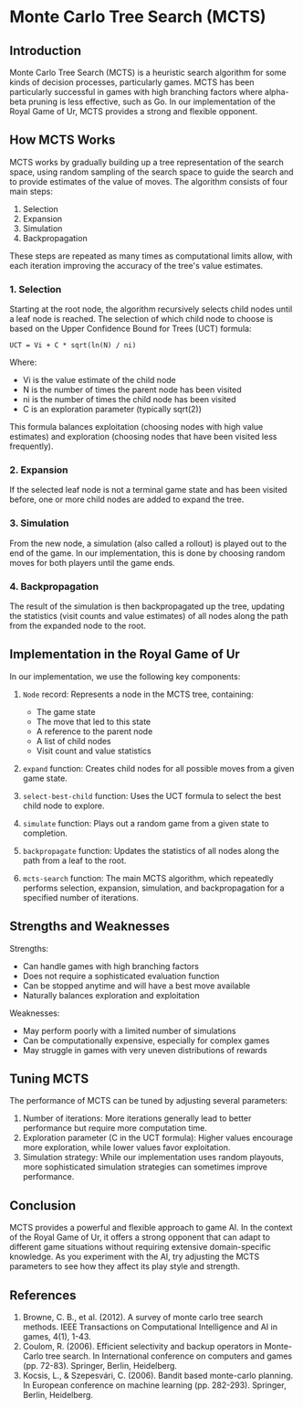 # Monte Carlo Tree Search (MCTS)

## Introduction

Monte Carlo Tree Search (MCTS) is a heuristic search algorithm for some kinds of decision processes, particularly games. MCTS has been particularly successful in games with high branching factors where alpha-beta pruning is less effective, such as Go. In our implementation of the Royal Game of Ur, MCTS provides a strong and flexible opponent.

## How MCTS Works

MCTS works by gradually building up a tree representation of the search space, using random sampling of the search space to guide the search and to provide estimates of the value of moves. The algorithm consists of four main steps:

1. Selection
2. Expansion
3. Simulation
4. Backpropagation

These steps are repeated as many times as computational limits allow, with each iteration improving the accuracy of the tree's value estimates.

### 1. Selection

Starting at the root node, the algorithm recursively selects child nodes until a leaf node is reached. The selection of which child node to choose is based on the Upper Confidence Bound for Trees (UCT) formula:

```
UCT = Vi + C * sqrt(ln(N) / ni)
```

Where:
- Vi is the value estimate of the child node
- N is the number of times the parent node has been visited
- ni is the number of times the child node has been visited
- C is an exploration parameter (typically sqrt(2))

This formula balances exploitation (choosing nodes with high value estimates) and exploration (choosing nodes that have been visited less frequently).

### 2. Expansion

If the selected leaf node is not a terminal game state and has been visited before, one or more child nodes are added to expand the tree.

### 3. Simulation

From the new node, a simulation (also called a rollout) is played out to the end of the game. In our implementation, this is done by choosing random moves for both players until the game ends.

### 4. Backpropagation

The result of the simulation is then backpropagated up the tree, updating the statistics (visit counts and value estimates) of all nodes along the path from the expanded node to the root.

## Implementation in the Royal Game of Ur

In our implementation, we use the following key components:

1. `Node` record: Represents a node in the MCTS tree, containing:
   - The game state
   - The move that led to this state
   - A reference to the parent node
   - A list of child nodes
   - Visit count and value statistics

2. `expand` function: Creates child nodes for all possible moves from a given game state.

3. `select-best-child` function: Uses the UCT formula to select the best child node to explore.

4. `simulate` function: Plays out a random game from a given state to completion.

5. `backpropagate` function: Updates the statistics of all nodes along the path from a leaf to the root.

6. `mcts-search` function: The main MCTS algorithm, which repeatedly performs selection, expansion, simulation, and backpropagation for a specified number of iterations.

## Strengths and Weaknesses

Strengths:
- Can handle games with high branching factors
- Does not require a sophisticated evaluation function
- Can be stopped anytime and will have a best move available
- Naturally balances exploration and exploitation

Weaknesses:
- May perform poorly with a limited number of simulations
- Can be computationally expensive, especially for complex games
- May struggle in games with very uneven distributions of rewards

## Tuning MCTS

The performance of MCTS can be tuned by adjusting several parameters:

1. Number of iterations: More iterations generally lead to better performance but require more computation time.
2. Exploration parameter (C in the UCT formula): Higher values encourage more exploration, while lower values favor exploitation.
3. Simulation strategy: While our implementation uses random playouts, more sophisticated simulation strategies can sometimes improve performance.

## Conclusion

MCTS provides a powerful and flexible approach to game AI. In the context of the Royal Game of Ur, it offers a strong opponent that can adapt to different game situations without requiring extensive domain-specific knowledge. As you experiment with the AI, try adjusting the MCTS parameters to see how they affect its play style and strength.

## References

1. Browne, C. B., et al. (2012). A survey of monte carlo tree search methods. IEEE Transactions on Computational Intelligence and AI in games, 4(1), 1-43.
2. Coulom, R. (2006). Efficient selectivity and backup operators in Monte-Carlo tree search. In International conference on computers and games (pp. 72-83). Springer, Berlin, Heidelberg.
3. Kocsis, L., & Szepesvári, C. (2006). Bandit based monte-carlo planning. In European conference on machine learning (pp. 282-293). Springer, Berlin, Heidelberg.

